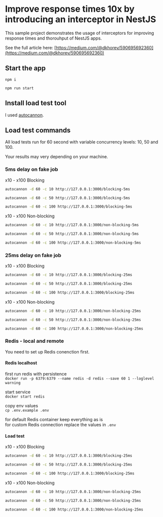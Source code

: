 # Improve response times 10x by introducing an interceptor in NestJS

This sample project demonstrates the usage of interceptors for improving response times and thorouhput of NestJS apps.

See the full article
here: [https://medium.com/@dkhorev/590695692360](https://medium.com/@dkhorev/590695692360)

## Start the app

`npm i`

`npm run start`

## Install load test tool

I used [autocannon](https://www.npmjs.com/package/autocannon).

## Load test commands

All load tests run for 60 second with variable concurrency levels: 10, 50 and 100.

Your results may very depending on your machine.

### 5ms delay on fake job

x10 - x100 Blocking
```bash
autocannon -d 60 -c 10 http://127.0.0.1:3000/blocking-5ms

autocannon -d 60 -c 50 http://127.0.0.1:3000/blocking-5ms

autocannon -d 60 -c 100 http://127.0.0.1:3000/blocking-5ms
```

x10 - x100 Non-blocking
```bash
autocannon -d 60 -c 10 http://127.0.0.1:3000/non-blocking-5ms

autocannon -d 60 -c 50 http://127.0.0.1:3000/non-blocking-5ms

autocannon -d 60 -c 100 http://127.0.0.1:3000/non-blocking-5ms
```

### 25ms delay on fake job

x10 - x100 Blocking
```bash
autocannon -d 60 -c 10 http://127.0.0.1:3000/blocking-25ms

autocannon -d 60 -c 50 http://127.0.0.1:3000/blocking-25ms

autocannon -d 60 -c 100 http://127.0.0.1:3000/blocking-25ms
```

x10 - x100 Non-blocking
```bash
autocannon -d 60 -c 10 http://127.0.0.1:3000/non-blocking-25ms

autocannon -d 60 -c 50 http://127.0.0.1:3000/non-blocking-25ms

autocannon -d 60 -c 100 http://127.0.0.1:3000/non-blocking-25ms
```

### Redis - local and remote

You need to set up Redis conenction first.

#### Redis localhost

first run redis with persistence \
`docker run -p 6379:6379 --name redis -d redis --save 60 1 --loglevel warning`

start service \
`docker start redis`

copy env values \
`cp .env.example .env`

for default Redis container keep everything as is \
for custom Redis connection replace the values in `.env`

#### Load test

x10 - x100 Blocking
```bash
autocannon -d 60 -c 10 http://127.0.0.1:3000/blocking-25ms

autocannon -d 60 -c 50 http://127.0.0.1:3000/blocking-25ms

autocannon -d 60 -c 100 http://127.0.0.1:3000/blocking-25ms
```

x10 - x100 Non-blocking
```bash
autocannon -d 60 -c 10 http://127.0.0.1:3000/non-blocking-25ms

autocannon -d 60 -c 50 http://127.0.0.1:3000/non-blocking-25ms

autocannon -d 60 -c 100 http://127.0.0.1:3000/non-blocking-25ms
```
